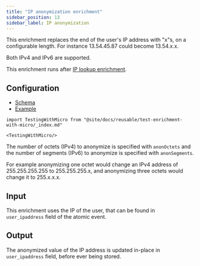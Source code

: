 ```yaml
---
title: "IP anonymization enrichment"
sidebar_position: 13
sidebar_label: IP anonymization
---
```


This enrichment replaces the end of the user's IP address with "x"s, on a configurable length. For instance 13.54.45.87 could become 13.54.x.x.

Both IPv4 and IPv6 are supported.

This enrichment runs after [IP lookup enrichment](/docs/enriching-your-data/available-enrichments/ip-lookup-enrichment/index.md).

## Configuration

- [Schema](https://github.com/snowplow/iglu-central/blob/master/schemas/com.snowplowanalytics.snowplow/anon_ip/jsonschema/1-0-1)
- [Example](https://github.com/snowplow/enrich/blob/master/config/enrichments/anon_ip.json)

```mdx-code-block
import TestingWithMicro from "@site/docs/reusable/test-enrichment-with-micro/_index.md"

<TestingWithMicro/>
```

The number of octets (IPv4) to anonymize is specified with `anonOctets` and the number of segments (IPv6) to anonymize is specified with `anonSegments`.

For example anonymizing one octet would change an IPv4 address of 255.255.255.255 to 255.255.255.x, and anonymizing three octets would change it to 255.x.x.x.

## Input

This enrichment uses the IP of the user, that can be found in `user_ipaddress` field of the atomic event.

## Output

The anonymized value of the IP address is updated in-place in `user_ipaddress` field, before ever being stored.
